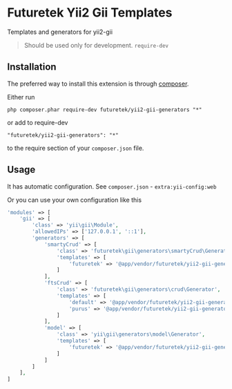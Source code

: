 Futuretek Yii2 Gii Templates
============================
Templates and generators for yii2-gii

> Should be used only for development. `require-dev`

Installation
------------

The preferred way to install this extension is through [composer](http://getcomposer.org/download/).

Either run

```
php composer.phar require-dev futuretek/yii2-gii-generators "*"
```

or add to require-dev

```
"futuretek/yii2-gii-generators": "*"
```

to the require section of your `composer.json` file.


Usage
-----
It has automatic configuration. See `composer.json` - `extra:yii-config:web`


Or you can use your own configuration like this

```php
'modules' => [
    'gii' => [
        'class' => 'yii\gii\Module',
        'allowedIPs' => ['127.0.0.1', '::1'],
        'generators' => [
            'smartyCrud' => [
                'class' => 'futuretek\gii\generators\smartyCrud\Generator',
                'templates' => [
                    'futuretek' => '@app/vendor/futuretek/yii2-gii-generators/smartyCrud/default',
                ]
            ],
            'ftsCrud' => [
                'class' => 'futuretek\gii\generators\crud\Generator',
                'templates' => [
                    'default' => '@app/vendor/futuretek/yii2-gii-generators/crud/default',
                    'purus' => '@app/vendor/futuretek/yii2-gii-generators/crud/purus',
                ]
            ],
            'model' => [
                'class' => 'yii\gii\generators\model\Generator',
                'templates' => [
                    'futuretek' => '@app/vendor/futuretek/yii2-gii-generators/model',
                ]
            ]
        ]
    ],
]     
```